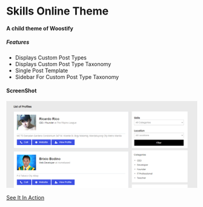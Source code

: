 # Skills Online Theme
#### A child theme of Woostify
##### Features
- Displays Custom Post Types
- Displays Custom Post Type Taxonomy
- Single Post Template
- Sidebar For Custom Post Type Taxonomy

#### ScreenShot
![alt text](https://raw.githubusercontent.com/brixiobodino/skills-online-theme/main/screenshot.PNG)

[See It In Action](https://justaskfor.graceinah.com/)

